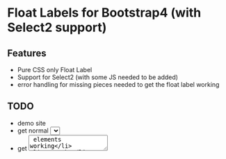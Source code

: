 # Float Labels for Bootstrap4 (with Select2 support)

## Features
- Pure CSS only Float Label
- Support for Select2 (with some JS needed to be added)
- error handling for missing pieces needed to get the float label working

## TODO
- demo site
- get normal <select> elements working
- get <textarea> elements working
- error handling for select2 missing placeholder or label
- suppert for clearing the select2 value using jQuery (doesn't trigger change event this way)
- link to float label pattern here and dribbble post
